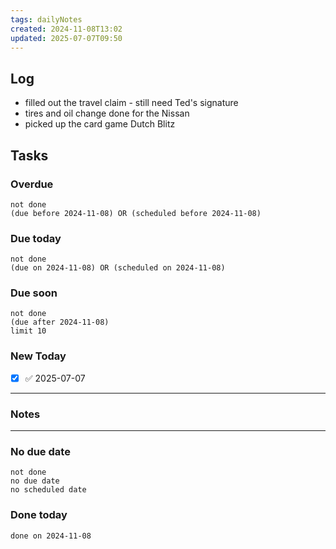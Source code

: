 ```yaml
---
tags: dailyNotes
created: 2024-11-08T13:02
updated: 2025-07-07T09:50
---
```

## Log
- filled out the travel claim - still need Ted's signature
- tires and oil change done for the Nissan
- picked up the card game Dutch Blitz

## Tasks
### Overdue
```tasks
not done
(due before 2024-11-08) OR (scheduled before 2024-11-08)
```

### Due today
```tasks
not done
(due on 2024-11-08) OR (scheduled on 2024-11-08)
```

### Due soon
```tasks
not done
(due after 2024-11-08)
limit 10
```

### New Today
- [x] ✅ 2025-07-07
----
### Notes

----
### No due date
```tasks
not done
no due date
no scheduled date
```

### Done today
```tasks
done on 2024-11-08
```
